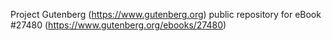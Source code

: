 Project Gutenberg (https://www.gutenberg.org) public repository for eBook #27480 (https://www.gutenberg.org/ebooks/27480)
